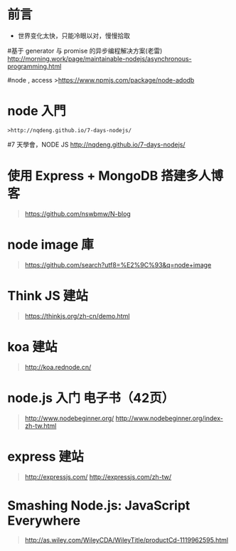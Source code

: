 


# 前言 #

- 世界变化太快，只能冷眼以对，慢慢拾取


#基于 generator 与 promise 的异步编程解决方案(老雷)
http://morning.work/page/maintainable-nodejs/asynchronous-programming.html


#node , access
    >https://www.npmjs.com/package/node-adodb



# node 入門 
    >http://nqdeng.github.io/7-days-nodejs/

#7 天學會，NODE JS
http://nqdeng.github.io/7-days-nodejs/


# 使用 Express + MongoDB 搭建多人博客
> https://github.com/nswbmw/N-blog

# node image 庫
> https://github.com/search?utf8=%E2%9C%93&q=node+image

# Think JS 建站
> https://thinkjs.org/zh-cn/demo.html

# koa 建站
> http://koa.rednode.cn/

# node.js 入门 电子书（42页）
> http://www.nodebeginner.org/
> http://www.nodebeginner.org/index-zh-tw.html

# express 建站
> http://expressjs.com/
> http://expressjs.com/zh-tw/

# Smashing Node.js: JavaScript Everywhere
> http://as.wiley.com/WileyCDA/WileyTitle/productCd-1119962595.html



